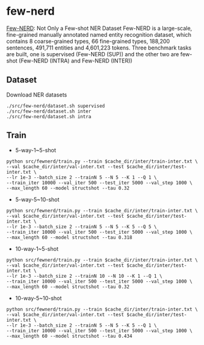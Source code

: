 # few-nerd
[Few-NERD](https://github.com/thunlp/Few-NERD): Not Only a Few-shot NER Dataset
Few-NERD is a large-scale, fine-grained manually annotated named entity recognition dataset, which contains 8 coarse-grained types, 66 fine-grained types, 188,200 sentences, 491,711 entities and 4,601,223 tokens. Three benchmark tasks are built, one is supervised (Few-NERD (SUP)) and the other two are few-shot (Few-NERD (INTRA) and Few-NERD (INTER))

## Dataset
Download NER datasets
```
./src/few-nerd/dataset.sh supervised
./src/few-nerd/dataset.sh inter
./src/few-nerd/dataset.sh intra
```

## Train

- 5-way-1~5-shot

```
python src/fewnerd/train.py --train $cache_dir/inter/train-inter.txt \
--val $cache_dir/inter/val-inter.txt --test $cache_dir/inter/test-inter.txt \
--lr 1e-3 --batch_size 2 --trainN 5 --N 5 --K 1 --Q 1 \
--train_iter 10000 --val_iter 500 --test_iter 5000 --val_step 1000 \
--max_length 60 --model structshot --tau 0.32
```

- 5-way-5~10-shot

```
python src/fewnerd/train.py --train $cache_dir/inter/train-inter.txt \
--val $cache_dir/inter/val-inter.txt --test $cache_dir/inter/test-inter.txt \
--lr 1e-3 --batch_size 2 --trainN 5 --N 5 --K 5 --Q 5 \
--train_iter 10000 --val_iter 500 --test_iter 5000 --val_step 1000 \
--max_length 60 --model structshot --tau 0.318
```

- 10-way-1~5-shot

```
python src/fewnerd/train.py --train $cache_dir/inter/train-inter.txt \
--val $cache_dir/inter/val-inter.txt --test $cache_dir/inter/test-inter.txt \
--lr 1e-3 --batch_size 2 --trainN 10 --N 10 --K 1 --Q 1 \
--train_iter 10000 --val_iter 500 --test_iter 5000 --val_step 1000 \
--max_length 60 --model structshot --tau 0.32
```

- 10-way-5~10-shot

```
python src/fewnerd/train.py --train $cache_dir/inter/train-inter.txt \
--val $cache_dir/inter/val-inter.txt --test $cache_dir/inter/test-inter.txt \
--lr 1e-3 --batch_size 2 --trainN 5 --N 5 --K 5 --Q 1 \
--train_iter 10000 --val_iter 500 --test_iter 5000 --val_step 1000 \
--max_length 60 --model structshot --tau 0.434
```
